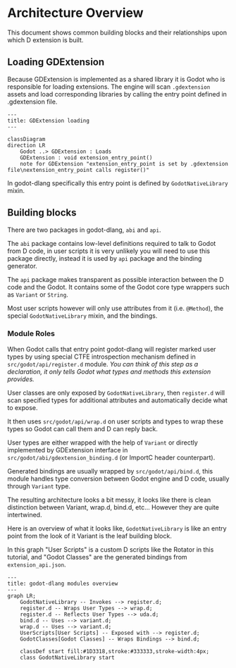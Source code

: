 # Architecture Overview

This document shows common building blocks and their relationships upon which D extension is built.

## Loading GDExtension

Because GDExtension is implemented as a shared library it is Godot who is responsible for loading extensions. The engine will scan `.gdextension` assets and load corresponding libraries by calling the entry point defined in .gdextension file.
```mermaid
---
title: GDExtension loading
---

classDiagram
direction LR
	Godot ..> GDExtension : Loads
	GDExtension : void extension_entry_point()
	note for GDExtension "extension_entry_point is set by .gdextension file\nextension_entry_point calls register()"
```

In godot-dlang specifically this entry point is defined by `GodotNativeLibrary` mixin.

## Building blocks

There are two packages in godot-dlang, `abi` and `api`.

The `abi` package contains low-level definitions required to talk to Godot from D code, in user scripts it is very unlikely you will need to use this package directly, instead it is used by `api` package and the binding generator.

The `api` package makes transparent as possible interaction between the D code and the Godot. It contains some of the Godot core type wrappers such as `Variant` or `String`.

Most user scripts however will only use attributes from it (i.e. `@Method`), the special `GodotNativeLibrary` mixin, and the bindings.

### Module Roles

When Godot calls that entry point godot-dlang will register marked user types by using special CTFE introspection mechanism defined in `src/godot/api/register.d` module.
*You can think of this step as a declaration, it only tells Godot what types and methods this extension provides.*

User classes are only exposed by `GodotNativeLibrary`, then `register.d` will scan specified types for additional attributes and automatically decide what to expose.

It then uses `src/godot/api/wrap.d` on user scripts and types to wrap these types so Godot can call them and D can reply back. 

User types are either wrapped with the help of `Variant` or directly implemented by GDExtension interface in `src/godot/abi/gdextension_binding.d` (or ImportC header counterpart).

Generated bindings are usually wrapped by `src/godot/api/bind.d`, this module handles type conversion between Godot engine and D code, usually through `Variant` type.

The resulting architecture looks a bit messy, it looks like there is clean distinction between Variant, wrap.d, bind.d, etc... However they are quite intertwined.

Here is an overview of what it looks like, `GodotNativeLibrary` is like an entry point from the look of it Variant is the leaf building block.

In this graph "User Scripts" is a custom D scripts like the Rotator in this tutorial, and "Godot Classes" are the generated bindings from `extension_api.json`.


```mermaid
---
title: godot-dlang modules overview
---
graph LR;
    GodotNativeLibrary -- Invokes --> register.d;
    register.d -- Wraps User Types --> wrap.d;
    register.d -- Reflects User Types --> uda.d;
    bind.d -- Uses --> variant.d;
    wrap.d -- Uses --> variant.d;
    UserScripts[User Scripts] -- Exposed with --> register.d;
    GodotClasses[Godot Classes] -- Wraps Bindings --> bind.d;

	classDef start fill:#1D3318,stroke:#333333,stroke-width:4px;
	class GodotNativeLibrary start
```

